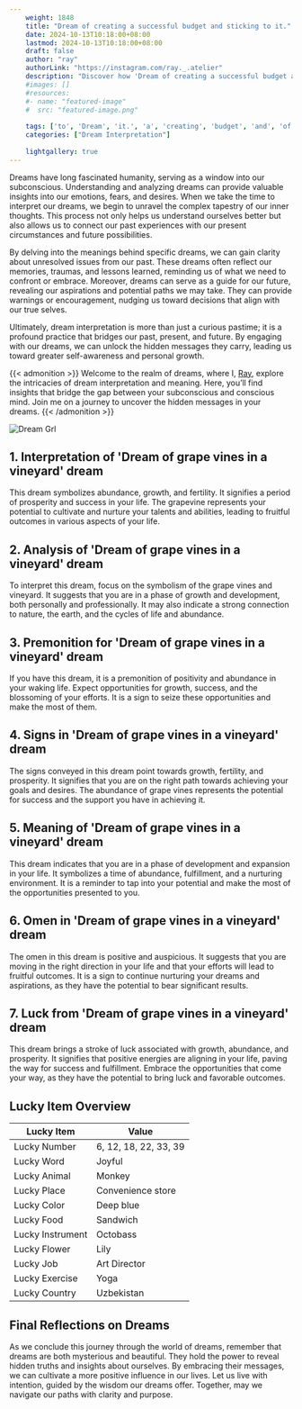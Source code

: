 ```yaml
---
    weight: 1848
    title: "Dream of creating a successful budget and sticking to it."  # Assuming 'title' column exists
    date: 2024-10-13T10:18:00+08:00
    lastmod: 2024-10-13T10:18:00+08:00
    draft: false
    author: "ray"
    authorLink: "https://instagram.com/ray._.atelier"
    description: "Discover how 'Dream of creating a successful budget and sticking to it.' can interpret your future and uncover its significant meanings in your life."
    #images: []
    #resources:
    #- name: "featured-image"
    #  src: "featured-image.png"
    
    tags: ['to', 'Dream', 'it.', 'a', 'creating', 'budget', 'and', 'of', 'sticking', 'successful']
    categories: ["Dream Interpretation"]
    
    lightgallery: true
---
```

    
Dreams have long fascinated humanity, serving as a window into our subconscious. Understanding and analyzing dreams can provide valuable insights into our emotions, fears, and desires. When we take the time to interpret our dreams, we begin to unravel the complex tapestry of our inner thoughts. This process not only helps us understand ourselves better but also allows us to connect our past experiences with our present circumstances and future possibilities.

By delving into the meanings behind specific dreams, we can gain clarity about unresolved issues from our past. These dreams often reflect our memories, traumas, and lessons learned, reminding us of what we need to confront or embrace. Moreover, dreams can serve as a guide for our future, revealing our aspirations and potential paths we may take. They can provide warnings or encouragement, nudging us toward decisions that align with our true selves.

Ultimately, dream interpretation is more than just a curious pastime; it is a profound practice that bridges our past, present, and future. By engaging with our dreams, we can unlock the hidden messages they carry, leading us toward greater self-awareness and personal growth.

{{< admonition >}}
Welcome to the realm of dreams, where I, [Ray](https://instagram.com/ray._.atelier), explore the intricacies of dream interpretation and meaning. Here, you’ll find insights that bridge the gap between your subconscious and conscious mind. Join me on a journey to uncover the hidden messages in your dreams.
{{< /admonition >}}

![Dream Grl](https://cdn.pixabay.com/photo/2017/11/02/03/35/gothic-2910057_1280.jpg "Dream Grl")

## 1. Interpretation of 'Dream of grape vines in a vineyard' dream
 This dream symbolizes abundance, growth, and fertility. It signifies a period of prosperity and success in your life. The grapevine represents your potential to cultivate and nurture your talents and abilities, leading to fruitful outcomes in various aspects of your life.

## 2. Analysis of 'Dream of grape vines in a vineyard' dream
 To interpret this dream, focus on the symbolism of the grape vines and vineyard. It suggests that you are in a phase of growth and development, both personally and professionally. It may also indicate a strong connection to nature, the earth, and the cycles of life and abundance.

## 3. Premonition for 'Dream of grape vines in a vineyard' dream
 If you have this dream, it is a premonition of positivity and abundance in your waking life. Expect opportunities for growth, success, and the blossoming of your efforts. It is a sign to seize these opportunities and make the most of them.

## 4. Signs in 'Dream of grape vines in a vineyard' dream
 The signs conveyed in this dream point towards growth, fertility, and prosperity. It signifies that you are on the right path towards achieving your goals and desires. The abundance of grape vines represents the potential for success and the support you have in achieving it.

## 5. Meaning of 'Dream of grape vines in a vineyard' dream
 This dream indicates that you are in a phase of development and expansion in your life. It symbolizes a time of abundance, fulfillment, and a nurturing environment. It is a reminder to tap into your potential and make the most of the opportunities presented to you.

## 6. Omen in 'Dream of grape vines in a vineyard' dream
 The omen in this dream is positive and auspicious. It suggests that you are moving in the right direction in your life and that your efforts will lead to fruitful outcomes. It is a sign to continue nurturing your dreams and aspirations, as they have the potential to bear significant results.

## 7. Luck from 'Dream of grape vines in a vineyard' dream
 This dream brings a stroke of luck associated with growth, abundance, and prosperity. It signifies that positive energies are aligning in your life, paving the way for success and fulfillment. Embrace the opportunities that come your way, as they have the potential to bring luck and favorable outcomes.

## Lucky Item Overview
| Lucky Item          | Value              |
|---------------|--------------------|
| Lucky Number        | 6, 12, 18, 22, 33, 39  |
| Lucky Word          | Joyful |
| Lucky Animal        | Monkey |
| Lucky Place         | Convenience store     |
| Lucky Color         | Deep blue     |
| Lucky Food          | Sandwich      |
| Lucky Instrument    | Octobass |
| Lucky Flower        | Lily    |
| Lucky Job           | Art Director       |
| Lucky Exercise      | Yoga  |
| Lucky Country       | Uzbekistan    |


##  Final Reflections on Dreams

As we conclude this journey through the world of dreams, remember that dreams are both mysterious and beautiful. They hold the power to reveal hidden truths and insights about ourselves. By embracing their messages, we can cultivate a more positive influence in our lives. Let us live with intention, guided by the wisdom our dreams offer. Together, may we navigate our paths with clarity and purpose.
